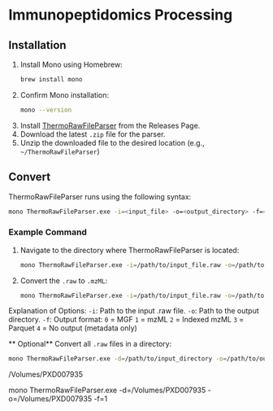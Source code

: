 # Immunopeptidomics Processing

## Installation
1. Install Mono using Homebrew:
    ```bash
    brew install mono
    ```
2. Confirm Mono installation:
    ```bash
    mono --version
    ```
3. Install [ThermoRawFileParser](https://github.com/compomics/ThermoRawFileParser/releases) from the Releases Page.
4. Download the latest `.zip` file for the parser.
5. Unzip the downloaded file to the desired location (e.g., `~/ThermoRawFileParser`)

## Convert
ThermoRawFileParser runs using the following syntax:
```bash
mono ThermoRawFileParser.exe -i=<input_file> -o=<output_directory> -f=<format>
```
### Example Command
1. Navigate to the directory where ThermoRawFileParser is located:
    ```bash
    mono ThermoRawFileParser.exe -i=/path/to/input_file.raw -o=/path/to/output_directory -f=1
    ```
2. Convert the `.raw` to `.mzML`:
    ```bash
    mono ThermoRawFileParser.exe -i=/path/to/input_file.raw -o=/path/to/output_directory -f=1
    ```
Explanation of Options:
`-i`: Path to the input .raw file.
`-o`: Path to the output directory.
`-f`: Output format:
    `0` = MGF
    `1` = mzML
    `2` = Indexed mzML
    `3` = Parquet
    `4` = No output (metadata only)

** Optional**
Convert all `.raw` files in a directory:
```bash
mono ThermoRawFileParser.exe -d=/path/to/input_directory -o=/path/to/output_directory -f=1
```

/Volumes/PXD007935

mono ThermoRawFileParser.exe -d=/Volumes/PXD007935 -o=/Volumes/PXD007935 -f=1
